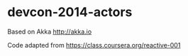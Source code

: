 devcon-2014-actors
==================

Based on Akka http://akka.io

Code adapted from https://class.coursera.org/reactive-001

